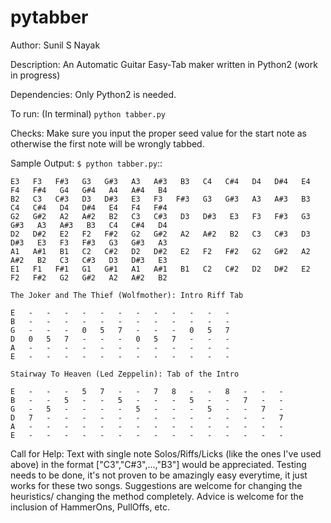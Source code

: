 # pytabber
Author: 
Sunil S Nayak

Description: 
An Automatic Guitar Easy-Tab maker written in Python2 (work in progress)

Dependencies:
Only Python2 is needed.

To run:
(In terminal)
``python tabber.py``

Checks:
Make sure you input the proper seed value for the start note as otherwise the first note will be wrongly tabbed.

Sample Output:
``$ python tabber.py``::


    E3   F3   F#3   G3   G#3   A3   A#3   B3   C4   C#4   D4   D#4   E4   F4   F#4   G4   G#4   A4   A#4   B4    
    B2   C3   C#3   D3   D#3   E3   F3   F#3   G3   G#3   A3   A#3   B3   C4   C#4   D4   D#4   E4   F4   F#4    
    G2   G#2   A2   A#2   B2   C3   C#3   D3   D#3   E3   F3   F#3   G3   G#3   A3   A#3   B3   C4   C#4   D4    
    D2   D#2   E2   F2   F#2   G2   G#2   A2   A#2   B2   C3   C#3   D3   D#3   E3   F3   F#3   G3   G#3   A3    
    A1   A#1   B1   C2   C#2   D2   D#2   E2   F2   F#2   G2   G#2   A2   A#2   B2   C3   C#3   D3   D#3   E3    
    E1   F1   F#1   G1   G#1   A1   A#1   B1   C2   C#2   D2   D#2   E2   F2   F#2   G2   G#2   A2   A#2   B2    
    
    The Joker and The Thief (Wolfmother): Intro Riff Tab
    
    E   -   -   -   -   -   -   -   -   -   -   -   -    
    B   -   -   -   -   -   -   -   -   -   -   -   -    
    G   -   -   -   0   5   7   -   -   -   0   5   7    
    D   0   5   7   -   -   -   0   5   7   -   -   -    
    A   -   -   -   -   -   -   -   -   -   -   -   -    
    E   -   -   -   -   -   -   -   -   -   -   -   -    
    
    Stairway To Heaven (Led Zeppelin): Tab of the Intro
    
    E   -   -   -   5   7   -   -   7   8   -   -   8   -   -   -    
    B   -   -   5   -   -   5   -   -   -   5   -   -   7   -   -    
    G   -   5   -   -   -   -   5   -   -   -   5   -   -   7   -    
    D   7   -   -   -   -   -   -   -   -   -   -   -   -   -   7    
    A   -   -   -   -   -   -   -   -   -   -   -   -   -   -   -    
    E   -   -   -   -   -   -   -   -   -   -   -   -   -   -   -    

Call for Help:
Text with single note Solos/Riffs/Licks (like the ones I've used above) in the format ["C3","C#3",...,"B3"] would be appreciated.
Testing needs to be done, it's not proven to be amazingly easy everytime, it just works for these two songs.
Suggestions are welcome for changing the heuristics/ changing the method completely.
Advice is welcome for the inclusion of HammerOns, PullOffs, etc.
    
